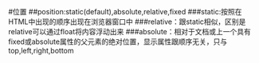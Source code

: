 #位置
##position:static(default),absolute,relative,fixed
###static:按照在HTML中出现的顺序出现在浏览器窗口中
###relative：跟static相似，区别是relative可以通过float将内容浮动出来
###absolute：相对于文档或上一个具有fixed或absolute属性的父元素的绝对位置，显示属性跟顺序无关，只与top,left,right,bottom